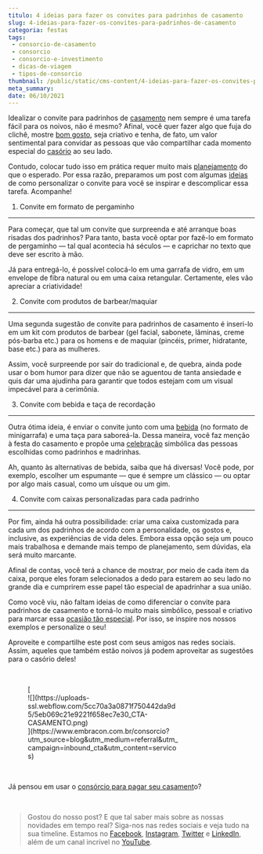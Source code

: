 ```yaml
---
titulo: 4 ideias para fazer os convites para padrinhos de casamento
slug: 4-ideias-para-fazer-os-convites-para-padrinhos-de-casamento
categoria: festas
tags:
 - consorcio-de-casamento
 - consorcio
 - consorcio-e-investimento
 - dicas-de-viagem
 - tipos-de-consorcio
thumbnail: /public/static/cms-content/4-ideias-para-fazer-os-convites-para-padrinhos-de-casamento.jpg
meta_summary: 
date: 06/10/2021
---
```

Idealizar o convite para padrinhos de [casamento](https://www.embracon.com.br/blog/consorcio-de-casamento-saiba-como-funciona) nem sempre é uma tarefa fácil para os noivos, não é mesmo? Afinal, você quer fazer algo que fuja do clichê, mostre [bom gosto](https://www.embracon.com.br/blog/conheca-as-principais-tendencias-em-decoracao-de-casamento), seja criativo e tenha, de fato, um valor sentimental para convidar as pessoas que vão compartilhar cada momento especial do [casório](https://www.embracon.com.br/blog/6-tendencias-de-casamento-que-voce-precisa-conhecer) ao seu lado.

Contudo, colocar tudo isso em prática requer muito mais [planejamento](https://www.embracon.com.br/blog/fornecedores-para-casamentos-escolha-bem-e-negocie-os-precos) do que o esperado. Por essa razão, preparamos um post com algumas [ideias](https://www.embracon.com.br/blog/4-conselhos-para-escolher-o-menu-de-festa-de-casamento) de como personalizar o convite para você se inspirar e descomplicar essa tarefa. Acompanhe!

1. Convite em formato de pergaminho
-----------------------------------

Para começar, que tal um convite que surpreenda e até arranque boas risadas dos padrinhos? Para tanto, basta você optar por fazê-lo em formato de pergaminho — tal qual acontecia há séculos — e caprichar no texto que deve ser escrito à mão.

Já para entregá-lo, é possível colocá-lo em uma garrafa de vidro, em um envelope de fibra natural ou em uma caixa retangular. Certamente, eles vão apreciar a criatividade!

2. Convite com produtos de barbear/maquiar
------------------------------------------

Uma segunda sugestão de convite para padrinhos de casamento é inseri-lo em um kit com produtos de barbear (gel facial, sabonete, lâminas, creme pós-barba etc.) para os homens e de maquiar (pincéis, primer, hidratante, base etc.) para as mulheres.

Assim, você surpreende por sair do tradicional e, de quebra, ainda pode usar o bom humor para dizer que não se aguentou de tanta ansiedade e quis dar uma ajudinha para garantir que todos estejam com um visual impecável para a cerimônia.

3. Convite com bebida e taça de recordação
------------------------------------------

Outra ótima ideia, é enviar o convite junto com uma [bebida](https://www.embracon.com.br/blog/bebidas-no-casamento-como-escolher-e-calcular-a-quantidade-adequada) (no formato de minigarrafa) e uma taça para saboreá-la. Dessa maneira, você faz menção à festa do casamento e propõe uma [celebração](https://www.embracon.com.br/blog/cerimonia-e-festa-de-casamento-juntos-ou-separados) simbólica das pessoas escolhidas como padrinhos e madrinhas.

Ah, quanto às alternativas de bebida, saiba que há diversas! Você pode, por exemplo, escolher um espumante — que é sempre um clássico — ou optar por algo mais casual, como um uísque ou um gim.

4. Convite com caixas personalizadas para cada padrinho
-------------------------------------------------------

Por fim, ainda há outra possibilidade: criar uma caixa customizada para cada um dos padrinhos de acordo com a personalidade, os gostos e, inclusive, as experiências de vida deles. Embora essa opção seja um pouco mais trabalhosa e demande mais tempo de planejamento, sem dúvidas, ela será muito marcante.

Afinal de contas, você terá a chance de mostrar, por meio de cada item da caixa, porque eles foram selecionados a dedo para estarem ao seu lado no grande dia e cumprirem esse papel tão especial de apadrinhar a sua união.

Como você viu, não faltam ideias de como diferenciar o convite para padrinhos de casamento e torná-lo muito mais simbólico, pessoal e criativo para marcar essa [ocasião tão especial](https://www.embracon.com.br/blog/confira-as-4-festas-de-casamento-de-famosos). Por isso, se inspire nos nossos exemplos e personalize o seu!

Aproveite e compartilhe este post com seus amigos nas redes sociais. Assim, aqueles que também estão noivos já podem aproveitar as sugestões para o casório deles!

‍

<figure class="w-richtext-figure-type-image w-richtext-align-center" style="max-width:310px">[<div>![](https://uploads-ssl.webflow.com/5cc70a3a0871f750442da9d5/5eb069c21e9221f658ec7e30_CTA-CASAMENTO.png)</div>](https://www.embracon.com.br/consorcio?utm_source=blog&utm_medium=referral&utm_campaign=inbound_cta&utm_content=servicos)</figure>‍

 Já pensou em usar o [consórcio para pagar seu casament](https://www.youtube.com/watch?v=-FO8uWuI4xY)o?

‍

> Gostou do nosso post? E que tal saber mais sobre as nossas novidades em tempo real? Siga-nos nas redes sociais e veja tudo na sua timeline. Estamos no [Facebook](https://www.facebook.com/embracon/), [Instagram](https://www.instagram.com/embraconoficial/), [Twitter](https://twitter.com/embracon) e [LinkedIn](https://www.linkedin.com/company/1018875/), além de um canal incrível no [YouTube](https://www.youtube.com/channel/UCL-Y0mv9zc73Iek48NLUBzQ).

‍

